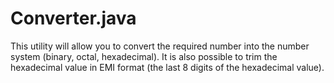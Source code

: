 # Converter.java
This utility will allow you to convert the required number into the number system (binary, octal, hexadecimal).
It is also possible to trim the hexadecimal value in EMI format (the last 8 digits of the hexadecimal value).
